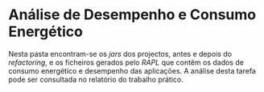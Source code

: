 # Análise de Desempenho e Consumo Energético

Nesta pasta encontram-se os *jars* dos projectos, antes e depois do *refactoring*, e os ficheiros gerados pelo *RAPL* que contêm os dados de consumo energético e desempenho das aplicações.
A análise desta tarefa pode ser consultada no relatório do trabalho prático. 
